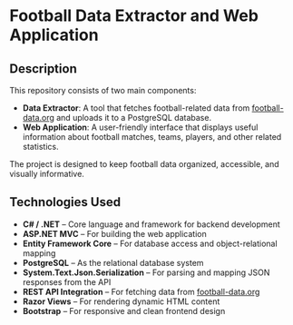 # Football Data Extractor and Web Application

## Description

This repository consists of two main components:

- **Data Extractor**: A tool that fetches football-related data from [football-data.org](https://www.football-data.org/) and uploads it to a PostgreSQL database.
- **Web Application**: A user-friendly interface that displays useful information about football matches, teams, players, and other related statistics.

The project is designed to keep football data organized, accessible, and visually informative.

## Technologies Used

- **C# / .NET** – Core language and framework for backend development  
- **ASP.NET MVC** – For building the web application  
- **Entity Framework Core** – For database access and object-relational mapping  
- **PostgreSQL** – As the relational database system  
- **System.Text.Json.Serialization** – For parsing and mapping JSON responses from the API  
- **REST API Integration** – For fetching data from [football-data.org](https://www.football-data.org/)  
- **Razor Views** – For rendering dynamic HTML content  
- **Bootstrap** – For responsive and clean frontend design
